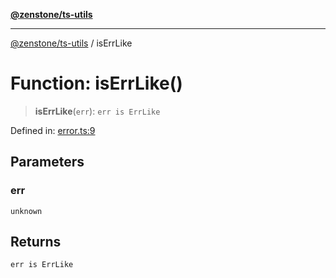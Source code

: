 [**@zenstone/ts-utils**](../README.md)

***

[@zenstone/ts-utils](../globals.md) / isErrLike

# Function: isErrLike()

> **isErrLike**(`err`): `err is ErrLike`

Defined in: [error.ts:9](https://github.com/janpoem/ts-utils/blob/4facee14310dda7258a7321b86b7470b497dc0e0/src/error.ts#L9)

## Parameters

### err

`unknown`

## Returns

`err is ErrLike`

